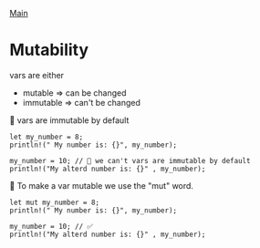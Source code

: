 [Main](./index.md)

# Mutability

vars are either

- mutable => can be changed
- immutable => can't be changed

🚀 vars are immutable by default

```
let my_number = 8;
println!(" My number is: {}", my_number);

my_number = 10; // 🛑 we can't vars are immutable by default
println!("My alterd number is: {}" , my_number);
```

🚀 To make a var mutable we use the "mut" word.

```
let mut my_number = 8;
println!(" My number is: {}", my_number);

my_number = 10; // ✅
println!("My alterd number is: {}" , my_number);
```
